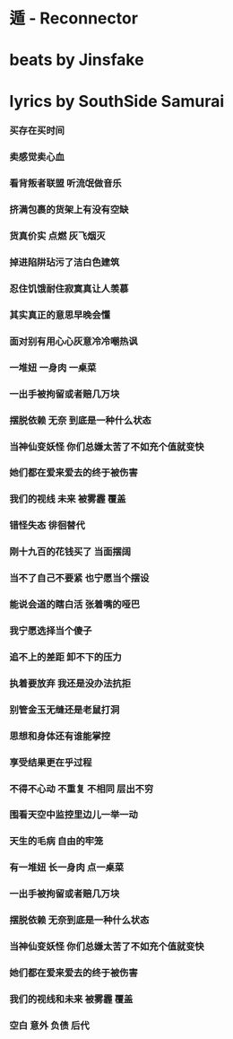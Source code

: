 # 遁 - Reconnector
# beats by Jinsfake
# lyrics by SouthSide Samurai


### 买存在买时间
### 
### 卖感觉卖心血
### 
### 看背叛者联盟 听流氓做音乐
### 
### 挤满包裹的货架上有没有空缺
### 
### 货真价实 点燃 灰飞烟灭
### 
### 掉进陷阱玷污了洁白色建筑
### 
### 忍住饥饿耐住寂寞真让人羡慕
### 
### 其实真正的意思早晚会懂
### 
### 面对别有用心心灰意冷冷嘲热讽
### 
### 一堆妞 一身肉 一桌菜
### 
### 一出手被拘留或者赔几万块
### 
### 摆脱依赖 无奈 到底是一种什么状态
### 
### 当神仙变妖怪 你们总嫌太苦了不如充个值就变快
### 
### 她们都在爱来爱去的终于被伤害
### 
### 我们的视线 未来 被雾霾 覆盖
### 
### 错怪失态 徘徊替代
### 
### 刚十九百的花钱买了 当面摆阔
### 
### 当不了自己不要紧 也宁愿当个摆设
### 
### 能说会道的瞎白活 张着嘴的哑巴
### 
### 我宁愿选择当个傻子
### 
### 追不上的差距 卸不下的压力
### 
### 执着要放弃 我还是没办法抗拒
### 
### 别管金玉无缝还是老鼠打洞
### 
### 思想和身体还有谁能掌控
### 
### 享受结果更在乎过程
### 
### 不得不心动 不重复 不相同 层出不穷 
### 
### 围看天空中监控里边儿一举一动
### 
### 天生的毛病 自由的牢笼
### 
### 有一堆妞 长一身肉 点一桌菜
### 
### 一出手被拘留或者赔几万块
### 
### 摆脱依赖 无奈到底是一种什么状态
### 
### 当神仙变妖怪 你们总嫌太苦了不如充个值就变快
### 
### 她们都在爱来爱去的终于被伤害
### 
### 我们的视线和未来 被雾霾 覆盖
### 
### 空白 意外 负债 后代
